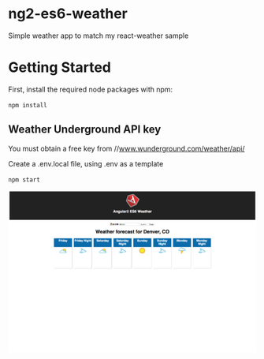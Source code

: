 # ng2-es6-weather
Simple weather app to match my react-weather sample

# Getting Started
First, install the required node packages with npm: 

`npm install`

## Weather Underground API key
You must obtain a free key from //www.wunderground.com/weather/api/

Create a .env.local file, using .env as a template

`npm start`

![Screenshot](ng2-weather.png "Screenshot")
